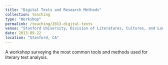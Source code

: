 ```yaml
---
title: "Digital Texts and Research Methods"
collection: teaching
type: "Workshop"
permalink: /teaching/2013-digital-texts
venue: "Stanford University, Division of Literatures, Cultures, and Languages"
date: 2013-09-22
location: "Stanford, CA"
---
```

A workshop surveying the most common tools and methods used for literary text analysis.